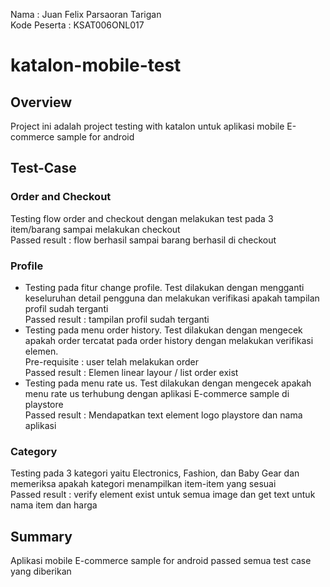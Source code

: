Nama : Juan Felix Parsaoran Tarigan <br>
Kode Peserta : KSAT006ONL017

# katalon-mobile-test

## Overview
Project ini adalah project testing with katalon untuk aplikasi mobile E-commerce sample for android

## Test-Case
### Order and Checkout
Testing flow order and checkout dengan melakukan test pada 3 item/barang sampai melakukan checkout <br>
Passed result : flow berhasil sampai barang berhasil di checkout

### Profile
- Testing pada fitur change profile. Test dilakukan dengan mengganti keseluruhan detail pengguna dan melakukan verifikasi apakah tampilan profil sudah terganti <br>
Passed result : tampilan profil sudah terganti
- Testing pada menu order history. Test dilakukan dengan mengecek apakah order tercatat pada order history dengan melakukan verifikasi elemen. <br>
Pre-requisite : user telah melakukan order <br>
Passed result : Elemen linear layour / list order exist
- Testing pada menu rate us. Test dilakukan dengan mengecek apakah menu rate us terhubung dengan aplikasi E-commerce sample di playstore <br>
Passed result : Mendapatkan text element logo playstore dan nama aplikasi

### Category
Testing pada 3 kategori yaitu Electronics, Fashion, dan Baby Gear dan memeriksa apakah kategori menampilkan item-item yang sesuai<br>
Passed result : verify element exist untuk semua image dan get text untuk nama item dan harga

## Summary
Aplikasi mobile E-commerce sample for android passed semua test case yang diberikan
